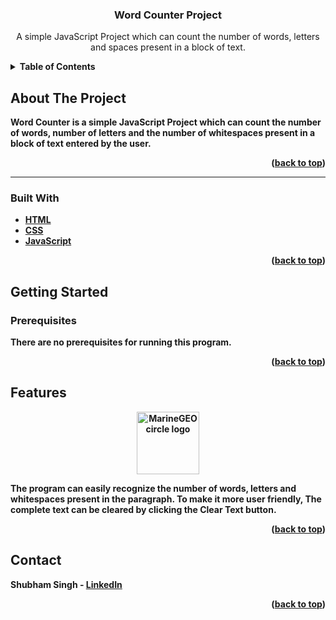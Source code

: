 


    



  <h3 align="center">Word Counter Project</h3>

  <p align="center">
  A simple JavaScript Project which can count the number of words, letters and spaces present in a block of text.
    <br />
   
  





<details>
  <summary><b>Table of Contents</summary>
  <ol>
    <li>
      <a href="#about-the-project">About The Project</a>
      <ul>
        <li><a href="#built-with">Built With</a></li>
      </ul>
    </li>
    <li>
      <a href="#getting-started">Getting Started</a>
      <ul>
        <li><a href="#prerequisites">Prerequisites</a></li>
   </ul>
    </li>
    <li><a href="#features">Features</a></li>
    <li><a href="#contact">Contact</a></li>
  
  </ol>
</details>




## About The Project


Word Counter is a simple JavaScript Project which can count the number of words, number of letters and the number of whitespaces present in a block of text entered by the user. 

<p align="right">(<a href="#top">back to top</a>)</p>


<hr>

### Built With

* [HTML](https://developer.mozilla.org/en-US/docs/Web/HTML)
* [CSS](https://developer.mozilla.org/en-US/docs/Web/CSS)
*  [JavaScript](https://www.javascript.com/)


<p align="right">(<a href="#top">back to top</a>)</p>




## Getting Started



### Prerequisites

There are no prerequisites for running this program.





<p align="right">(<a href="#top">back to top</a>)</p>




## Features
<div align="center">
<img src="https://raw.githubusercontent.com/LiQuiD-404/WebDev-ProjectKart/master/Word%20Counter/snip.png" alt="MarineGEO circle logo" style="height: 100px; width:100px;"/>
</div>

The program can easily recognize the number of words, letters and whitespaces present in the paragraph. To make it more user friendly, The complete text can be cleared by clicking the **Clear Text** button.



<p align="right">(<a href="#top">back to top</a>)</p>






## Contact

Shubham Singh - [LinkedIn](https://www.linkedin.com/in/shubham-singh-519769220/) 


<p align="right">(<a href="#top">back to top</a>)</p>







